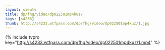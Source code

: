 ```yaml
--- 
layout: sieutv
title: dp/fhg/video/dp022501mp4kuz/
tags: [s4233]
thumb: http://s4233.wtfpass.com/dp/fhg/video/dp022501mp4kuz/1.jpg
---
```

{% include tvpro key="http://s4233.wtfpass.com/dp/fhg/video/dp022501mp4kuz/1.mp4" %} 
